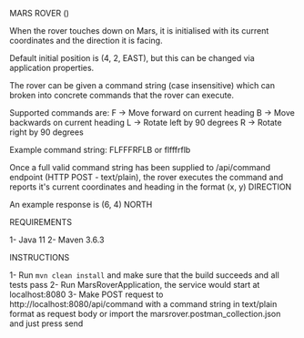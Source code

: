 MARS ROVER ()

When the rover touches down on Mars, it is initialised with its current coordinates and the direction it is facing. 

Default initial position is (4, 2, EAST), but this can be changed via application properties.

The rover can be given a command string (case insensitive) which can broken into concrete commands that the rover can execute.

Supported commands are:
F -> Move forward on current heading
B -> Move backwards on current heading
L -> Rotate left by 90 degrees
R -> Rotate right by 90 degrees
 
Example command string: FLFFFRFLB or flfffrflb

Once a full valid command string has been supplied to /api/command endpoint (HTTP POST - text/plain),
the rover executes the command and reports it's current coordinates and heading in the format (x, y) DIRECTION

An example response is (6, 4) NORTH

REQUIREMENTS

1- Java 11
2- Maven 3.6.3

INSTRUCTIONS

1- Run `mvn clean install` and make sure that the build succeeds and all tests pass
2- Run MarsRoverApplication, the service would start at localhost:8080
3- Make POST request to http://localhost:8080/api/command with a command string in text/plain format as request body 
   or import the marsrover.postman_collection.json and just press send
